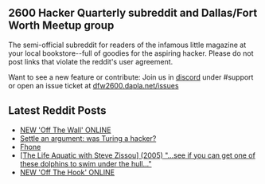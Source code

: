 ## 2600 Hacker Quarterly subreddit and Dallas/Fort Worth Meetup group
The semi-official subreddit for readers of the infamous little magazine at your local bookstore--full of goodies for the aspiring hacker. Please do not post links that violate the reddit's user agreement.

Want to see a new feature or contribute: 
Join us in [discord](https://dfw2600.dapla.net/chat) under #support or open an issue ticket at [dfw2600.dapla.net/issues](https://dfw2600.dapla.net/issues)

## Latest Reddit Posts
<!-- BLOG-POST-LIST:START -->
- [NEW 'Off The Wall' ONLINE](https://2600.com/wall/25-02-2025)
- [Settle an argument: was Turing a hacker?](https://www.reddit.com/r/2600/comments/1iwo7yn/settle_an_argument_was_turing_a_hacker/)
- [Fhone](https://www.reddit.com/r/2600/comments/1iw3hif/fhone/)
- [[The Life Aquatic with Steve Zissou] (2005) "...see if you can get one of these dolphins to swim under the hull..."](https://www.reddit.com/r/2600/comments/1iu4jnj/the_life_aquatic_with_steve_zissou_2005_see_if/)
- [NEW 'Off The Hook' ONLINE](https://2600.com/hook/19-02-2025)
<!-- BLOG-POST-LIST:END -->
